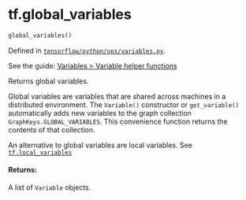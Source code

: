 <div itemscope itemtype="http://developers.google.com/ReferenceObject">
<meta itemprop="name" content="tf.global_variables" />
</div>

# tf.global_variables

``` python
global_variables()
```



Defined in [`tensorflow/python/ops/variables.py`](https://www.tensorflow.org/code/tensorflow/python/ops/variables.py).

See the guide: [Variables > Variable helper functions](../../../api_guides/python/state_ops.md#Variable_helper_functions)

Returns global variables.

Global variables are variables that are shared across machines in a
distributed environment. The `Variable()` constructor or `get_variable()`
automatically adds new variables to the graph collection
`GraphKeys.GLOBAL_VARIABLES`.
This convenience function returns the contents of that collection.

An alternative to global variables are local variables. See
[`tf.local_variables`](../tf/local_variables.md)

#### Returns:

  A list of `Variable` objects.